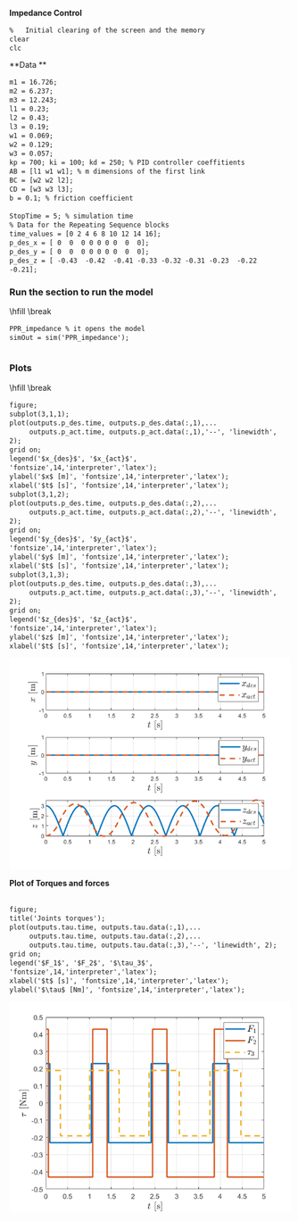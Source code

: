**Impedance Control**

```matlab:Code
%   Initial clearing of the screen and the memory
clear
clc
```

**Data **

```matlab:Code
m1 = 16.726;
m2 = 6.237;
m3 = 12.243;
l1 = 0.23;
l2 = 0.43;
l3 = 0.19;
w1 = 0.069;
w2 = 0.129;
w3 = 0.057;
kp = 700; ki = 100; kd = 250; % PID controller coeffitients 
AB = [l1 w1 w1]; % m dimensions of the first link
BC = [w2 w2 l2];
CD = [w3 w3 l3];
b = 0.1; % friction coefficient 

StopTime = 5; % simulation time 
% Data for the Repeating Sequence blocks 
time_values = [0 2 4 6 8 10 12 14 16];
p_des_x = [ 0  0  0 0 0 0 0  0  0];
p_des_y = [ 0  0  0 0 0 0 0  0  0];
p_des_z = [ -0.43  -0.42  -0.41 -0.33 -0.32 -0.31 -0.23  -0.22  -0.21];

```

  
### Run the section to run the model

\hfill \break

```matlab:Code
PPR_impedance % it opens the model 
simOut = sim('PPR_impedance');
```



```matlab:Code

```

### Plots 

\hfill \break

```matlab:Code
figure;
subplot(3,1,1);
plot(outputs.p_des.time, outputs.p_des.data(:,1),...
     outputs.p_act.time, outputs.p_act.data(:,1),'--', 'linewidth', 2);
grid on;
legend('$x_{des}$', '$x_{act}$',  'fontsize',14,'interpreter','latex');
ylabel('$x$ [m]', 'fontsize',14,'interpreter','latex');
xlabel('$t$ [s]', 'fontsize',14,'interpreter','latex');
subplot(3,1,2);
plot(outputs.p_des.time, outputs.p_des.data(:,2),...
     outputs.p_act.time, outputs.p_act.data(:,2),'--', 'linewidth', 2);
grid on;
legend('$y_{des}$', '$y_{act}$',  'fontsize',14,'interpreter','latex');
ylabel('$y$ [m]', 'fontsize',14,'interpreter','latex');
xlabel('$t$ [s]', 'fontsize',14,'interpreter','latex');
subplot(3,1,3);
plot(outputs.p_des.time, outputs.p_des.data(:,3),...
     outputs.p_act.time, outputs.p_act.data(:,3),'--', 'linewidth', 2);
grid on;
legend('$z_{des}$', '$z_{act}$',  'fontsize',14,'interpreter','latex');
ylabel('$z$ [m]', 'fontsize',14,'interpreter','latex');
xlabel('$t$ [s]', 'fontsize',14,'interpreter','latex');
```

![figure_0.png](livescript_impedance_control_images/figure_0.png)

  

**Plot of Torques and forces**

```matlab:Code

figure;
title('Joints torques');
plot(outputs.tau.time, outputs.tau.data(:,1),...
	 outputs.tau.time, outputs.tau.data(:,2),...
     outputs.tau.time, outputs.tau.data(:,3),'--', 'linewidth', 2);
grid on;
legend('$F_1$', '$F_2$', '$\tau_3$', 'fontsize',14,'interpreter','latex');
xlabel('$t$ [s]', 'fontsize',14,'interpreter','latex');
ylabel('$\tau$ [Nm]', 'fontsize',14,'interpreter','latex');
```

![figure_1.png](livescript_impedance_control_images/figure_1.png)
